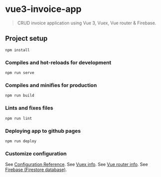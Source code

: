 # vue3-invoice-app

> CRUD invoice application using Vue 3, Vuex, Vue router & Firebase.

## Project setup
```
npm install
```

### Compiles and hot-reloads for development
```
npm run serve
```

### Compiles and minifies for production
```
npm run build
```

### Lints and fixes files
```
npm run lint
```

### Deploying app to github pages
```
npm run deploy
```

### Customize configuration
See [Configuration Reference](https://cli.vuejs.org/config/).
See [Vuex info](https://vuex.vuejs.org/).
See [Vue router info](https://router.vuejs.org/).
See [Firebase (Firestore database)](https://firebase.google.com/docs/firestore/).
